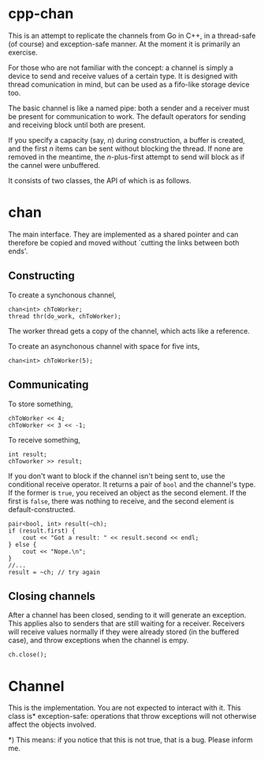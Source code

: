 cpp-chan
========

This is an attempt to replicate the channels from Go in C++, in a thread-safe (of course) and exception-safe manner.
At the moment it is primarily an exercise.

For those who are not familiar with the concept: a channel is simply a device to send and receive values of a certain type. It is designed with thread comunication in mind, but can be used as a fifo-like storage device too.

The basic channel is like a named pipe: both a sender and a receiver must be present for communication to work. The default operators for sending and receiving block until both are present.

If you specify a capacity (say, *n*) during construction, a buffer is created, and the first *n* items can be sent without blocking the thread. If none are removed in the meantime, the *n*-plus-first attempt to send will block as if the cannel were unbuffered.

It consists of two classes, the API of which is as follows.

# chan

The main interface. They are implemented as a shared pointer and can therefore be copied and moved without `cutting the links between both ends'.

## Constructing
To create a synchonous channel,

    chan<int> chToWorker;
    thread thr(do_work, chToWorker);

The worker thread gets a copy of the channel, which acts like a reference.

To create an asynchonous channel with space for five ints,

    chan<int> chToWorker(5);

## Communicating

To store something,

    chToWorker << 4;
    chToWorker << 3 << -1;

To receive something,

    int result;
    chToworker >> result;

If you don't want to block if the channel isn't being sent to, use the conditional receive operator. It returns a pair of `bool` and the channel's type. If the former is `true`, you received an object as the second element. If the first is `false`, there was nothing to receive, and the second element is default-constructed.

    pair<bool, int> result(~ch);
    if (result.first) {
        cout << "Got a result: " << result.second << endl;
    } else {
        cout << "Nope.\n";
    }
    //...
    result = ~ch; // try again
    
## Closing channels

After a channel has been closed, sending to it will generate an exception. This applies also to senders that are still waiting for a receiver. Receivers will receive values normally if they were already stored (in the buffered case), and throw exceptions when the channel is empy.

    ch.close();

# Channel

This is the implementation. You are not expected to interact with it.
This class is* exception-safe: operations that throw exceptions will not otherwise affect the objects involved.

*) This means: if you notice that this is not true, that is a bug. Please inform me.
